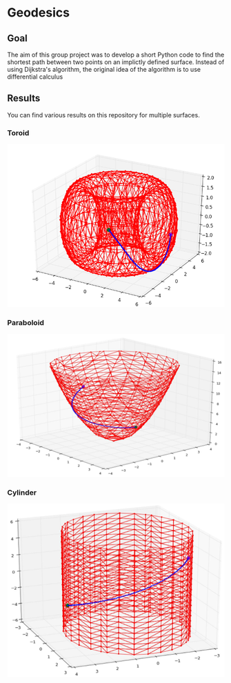 # Geodesics

## Goal

The aim of this group project was to develop a short Python code to find the shortest path between two points on an implictly defined surface.
Instead of using Dijkstra's algorithm, the original idea of the algorithm is to use differential calculus

## Results

You can find various results on this repository for multiple surfaces.

### Toroid
![alt text](https://github.com/TheoGreg/Geodesics/blob/master/ResultsPictures/Tore_1.png?raw=true)

### Paraboloid
![alt text](https://github.com/TheoGreg/Geodesics/blob/master/ResultsPictures/Paraboloid_2.jpg?raw=true)

### Cylinder
![alt text](https://github.com/TheoGreg/Geodesics/blob/master/ResultsPictures/Cylinder.jpg?raw=true)
